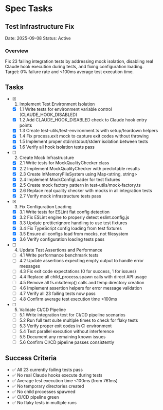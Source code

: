 # Spec Tasks

## Test Infrastructure Fix

Date: 2025-09-08 Status: Active

### Overview

Fix 23 failing integration tests by addressing mock isolation, disabling real
Claude hook execution during tests, and fixing configuration loading. Target: 0%
failure rate and <100ms average test execution time.

## Tasks

- [x] 1. Implement Test Environment Isolation
  - [x] 1.1 Write tests for environment variable control (CLAUDE_HOOK_DISABLED)
  - [x] 1.2 Add CLAUDE_HOOK_DISABLED check to Claude hook entry points
  - [x] 1.3 Create test-utils/test-environment.ts with setup/teardown helpers
  - [x] 1.4 Fix process.exit mock to capture exit codes without throwing
  - [x] 1.5 Implement proper stdin/stdout/stderr isolation between tests
  - [x] 1.6 Verify all hook isolation tests pass

- [ ] 2. Create Mock Infrastructure
  - [x] 2.1 Write tests for MockQualityChecker class
  - [x] 2.2 Implement MockQualityChecker with predictable results
  - [x] 2.3 Create InMemoryFileSystem using Map<string, string>
  - [x] 2.4 Implement MockConfigLoader for test fixtures
  - [x] 2.5 Create mock factory pattern in test-utils/mock-factory.ts
  - [x] 2.6 Replace real quality checker with mocks in all integration tests
  - [x] 2.7 Verify mock infrastructure tests pass

- [x] 3. Fix Configuration Loading
  - [x] 3.1 Write tests for ESLint flat config detection
  - [x] 3.2 Fix ESLint engine to properly detect eslint.config.js
  - [x] 3.3 Update prettierignore handling to use test fixtures
  - [x] 3.4 Fix TypeScript config loading from test fixtures
  - [x] 3.5 Ensure all configs load from mocks, not filesystem
  - [x] 3.6 Verify configuration loading tests pass

- [ ] 4. Update Test Assertions and Performance
  - [ ] 4.1 Write performance benchmark tests
  - [ ] 4.2 Update assertions expecting empty output to handle error messages
  - [ ] 4.3 Fix exit code expectations (0 for success, 1 for issues)
  - [ ] 4.4 Replace all child_process.spawn calls with direct API usage
  - [ ] 4.5 Remove all fs.mkdtemp() calls and temp directory creation
  - [ ] 4.6 Implement assertion helpers for error message validation
  - [ ] 4.7 Verify all 23 failing tests now pass
  - [ ] 4.8 Confirm average test execution time <100ms

- [ ] 5. Validate CI/CD Pipeline
  - [ ] 5.1 Write integration test for CI/CD pipeline scenarios
  - [ ] 5.2 Run full test suite multiple times to check for flaky tests
  - [ ] 5.3 Verify proper exit codes in CI environment
  - [ ] 5.4 Test parallel execution without interference
  - [ ] 5.5 Document any remaining known issues
  - [ ] 5.6 Confirm CI/CD pipeline passes consistently

## Success Criteria

- ✅ All 23 currently failing tests pass
- ✅ No real Claude hooks execute during tests
- ✅ Average test execution time <100ms (from 761ms)
- ✅ No temporary directories created
- ✅ No child processes spawned
- ✅ CI/CD pipeline green
- ✅ No flaky tests in multiple runs
